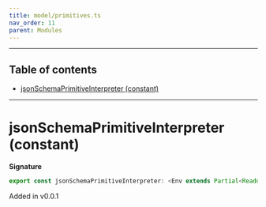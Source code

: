 ```yaml
---
title: model/primitives.ts
nav_order: 11
parent: Modules
---
```


---

<h2 class="text-delta">Table of contents</h2>

- [jsonSchemaPrimitiveInterpreter (constant)](#jsonschemaprimitiveinterpreter-constant)

---

# jsonSchemaPrimitiveInterpreter (constant)

**Signature**

```ts
export const jsonSchemaPrimitiveInterpreter: <Env extends Partial<Readonly<Record<"JsonSchemaURI", any>>>>() => ModelAlgebraPrimitive<"JsonSchemaURI", Env> = ...
```

Added in v0.0.1
